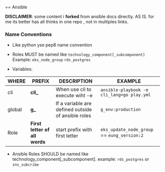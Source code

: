 == Ansible

**DISCLAIMER**: some content i **forked** from ansible docs directly. AS IS. for me its better has all thinks in one repo , not in multiples links.

### Name Conventions

- Like python yse pep8 name convention
- Roles MUST be named like `technology_component[_subcomponent]`
Example:
`eks_node_group`
`rds_postgres`

- Variables:

|WHERE|PREFIX|DESCRIPTION|EXAMPLE|
|----|----|----|----|
|cli | **cli_**| When use cli to execute wiht -e | `ansible-playbook -e cli_lang=go play.yml`| 
|global | **g_** |  If a variable are defined outside of ansible roles | `g_env:production`|
|Role | **First letter of all words** | start prefix with first letter | `eks_update_node_group` == ` eung_version:2 ` 
- Ansible Roles SHOULD be named like technology_component[_subcomponent]. example: `rds_postgres` or `sns_subcribe`
